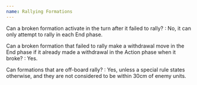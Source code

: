 ```yaml
---
name: Rallying Formations
---
```

Can a broken formation activate in the turn after it failed to rally?
: No, it can only attempt to rally in each End phase.

Can a broken formation that failed to rally make a withdrawal move in the End phase if it already made a withdrawal in the Action phase when it broke?
: Yes.

Can formations that are off-board rally?
: Yes, unless a special rule states otherwise, and they are not considered to be within 30cm of enemy units.